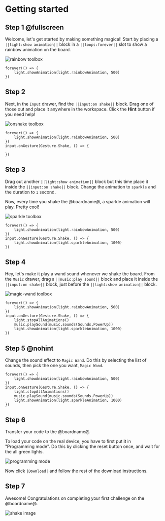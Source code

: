 # Getting started

## Step 1 @fullscreen

Welcome, let's get started by making something magical! Start by placing a ``||light:show animation||`` block in a ``||loops:forever||`` slot to show a rainbow animation on the board.

![rainbow toolbox](/static/cp/tutorials/getting-started/rainbow-toolbox.gif)

```filterblocks
forever(() => {
    light.showAnimation(light.rainbowAnimation, 500)
})
```

## Step 2

Next, in the ``Input`` drawer, find the ``||input:on shake||`` block. Drag one of those out and place it anywhere in the workspace.
Click the **Hint** button if you need help!

![onshake toolbox](/static/cp/tutorials/getting-started/onshake-toolbox.gif)

```filterblocks
forever(() => {
    light.showAnimation(light.rainbowAnimation, 500)
})
input.onGesture(Gesture.Shake, () => {

})
```

## Step 3

Drag out another ``||light:show animation||`` block but this time place it inside the ``||input:on shake||`` block. Change the animation to ``sparkle`` and the duration to `1` second.

Now, every time you shake the @boardname@, a sparkle animation will play. Pretty cool!

![sparkle toolbox](/static/cp/tutorials/getting-started/sparkle-toolbox.gif)

```filterblocks
forever(() => {
    light.showAnimation(light.rainbowAnimation, 500)
})
input.onGesture(Gesture.Shake, () => {
    light.showAnimation(light.sparkleAnimation, 1000)
})
```

## Step 4

Hey, let's make it play a wand sound whenever we shake the board. From the ``Music`` drawer, drag a ``||music:play sound||`` block and place it inside the ``||input:on shake||`` block, just before the ``||light:show animation||`` block.

![magic-wand toolbox](/static/cp/tutorials/getting-started/wandsound-toolbox.gif)

```filterblocks
forever(() => {
    light.showAnimation(light.rainbowAnimation, 500)
})
input.onGesture(Gesture.Shake, () => {
    light.stopAllAnimations()
    music.playSound(music.sounds(Sounds.PowerUp))
    light.showAnimation(light.sparkleAnimation, 1000)
})
```

## Step 5 @nohint

Change the sound effect to ``Magic Wand``. Do this by selecting the list of sounds, then pick the one you want, ``Magic Wand``.

```filterblocks
forever(() => {
    light.showAnimation(light.rainbowAnimation, 500)
})
input.onGesture(Gesture.Shake, () => {
    light.stopAllAnimations()
    music.playSound(music.sounds(Sounds.PowerUp))
    light.showAnimation(light.sparkleAnimation, 1000)
})
```

## Step 6

Transfer your code to the @boardname@.

To load your code on the real device, you have to first put it in "Programming mode".
Do this by clicking the reset button once, and wait for the all green lights.

![programming mode](/static/cp/tutorials/getting-started/programming-mode.gif)

Now click ``|Download|`` and follow the rest of the download instructions.

## Step 7

Awesome! Congratulations on completing your first challenge on the @boardname@.

![shake image](/static/cp/tutorials/getting-started/shake.gif)

